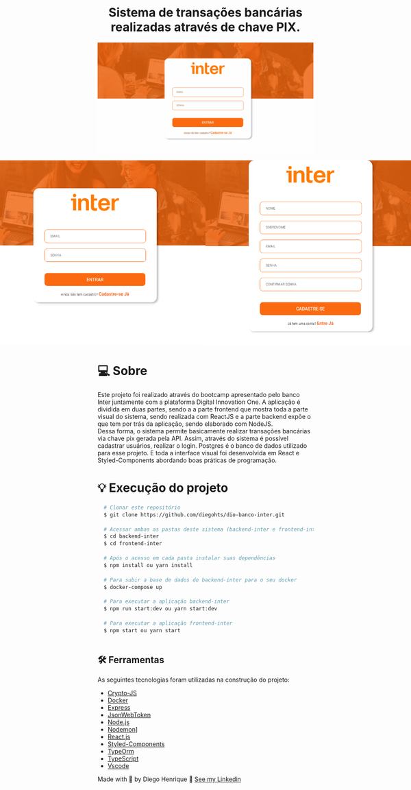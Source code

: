 <h1 align="center">
   Sistema de transações bancárias realizadas através de chave PIX. 
</h1>

<p align="center" style="display: flex; align-items: flex-start; justify-content: center;">
  <img alt="Exemplo de transação de pix realizado pelo sistema" title="Exemplo de transação de pix realizado pelo sistema" src="./frontend-inter/public/screenshot/pix-inter.gif">
</p>

<p align="center" style="display: flex; align-items: flex-start; justify-content: center;">
  <img alt="Layout da tela de login" title="Layout da tela de Login" src="./frontend-inter/public/screenshot/login-inter.png">
  <img alt="Layout da tela de cadastro de usuários" title="Layout da tela de cadastro de usuários" src="./frontend-inter/public/screenshot/register-inter.png">
</p>


# 💻 Sobre

Este projeto foi realizado através do bootcamp apresentado pelo banco Inter juntamente com a plataforma Digital Innovation One. 
A aplicação é dividida em duas partes, sendo a a parte frontend que mostra toda a parte visual do sistema, sendo realizada com ReactJS e a parte backend expõe o que tem por trás da aplicação, sendo elaborado com NodeJS.  
Dessa forma, o sistema permite basicamente realizar transações bancárias via chave pix gerada pela API. Assim, através do sistema é possível cadastrar usuários, realizar o login. 
Postgres é o banco de dados utilizado para esse projeto. E toda a interface visual foi desenvolvida em React e Styled-Components abordando boas práticas de programação.

# 💡 Execução do projeto

```bash
  # Clonar este repositório 
  $ git clone https://github.com/diegohts/dio-banco-inter.git
  
  # Acessar ambas as pastas deste sistema (backend-inter e frontend-inter) 
  $ cd backend-inter
  $ cd frontend-inter
  
  # Após o acesso em cada pasta instalar suas dependências
  $ npm install ou yarn install
  
  # Para subir a base de dados do backend-inter para o seu docker
  $ docker-compose up 
  
  # Para executar a aplicação backend-inter
  $ npm run start:dev ou yarn start:dev
  
  # Para executar a aplicação frontend-inter
  $ npm start ou yarn start
  
```

## 🛠 Ferramentas 

As seguintes tecnologias foram utilizadas na construção do projeto:

- [Crypto-JS][cryptojs]
- [Docker][docker]  
- [Express][express]
- [JsonWebToken][jsonwebtoken]
- [Node.js][nodejs]
- [Nodemon][nodemon]]
- [React.js][react]
- [Styled-Components][styled]
- [TypeOrm][typeorm]
- [TypeScript][typescript]
- [Vscode][vscode]

[cryptojs]: https://www.npmjs.com/package/crypto-js
[docker]: https://docs.docker.com/
[express]: https://expressjs.com/pt-br/
[jsonwebtoken]: https://www.npmjs.com/package/jsonwebtoken
[nodejs]: https://nodejs.org/
[nodemon]: https://www.npmjs.com/package/nodemon
[react]: https://pt-br.reactjs.org/
[styled]: https://styled-components.com/
[typeorm]: https://typeorm.io/#/
[typescript]: https://www.typescriptlang.org/
[vscode]: https://code.visualstudio.com/

Made with 💜 by Diego Henrique 👋 [See my Linkedin](https://www.linkedin.com/in/diegohts/)

